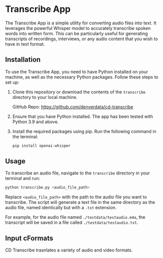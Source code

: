 # Transcribe App

The Transcribe App is a simple utility for converting audio files into text. It leverages the powerful Whisper model to accurately transcribe spoken words into written form. This can be particularly useful for generating transcripts of recordings, interviews, or any audio content that you wish to have in text format.

## Installation

To use the Transcribe App, you need to have Python installed on your machine, as well as the necessary Python packages. Follow these steps to set up:

1. Clone this repository or download the contents of the `transcribe` directory to your local machine. 

    GitHub Repo: https://github.com/denverdata/cd-transcribe

2. Ensure that you have Python installed. The app has been tested with Python 3.9 and above.

3. Install the required packages using pip. Run the following command in the terminal:

    ```bash
    pip install openai-whisper
    ```

## Usage

To transcribe an audio file, navigate to the `transcribe` directory in your terminal and run:

```bash
python transcribe.py <audio_file_path>
```

Replace `<audio_file_path>` with the path to the audio file you want to transcribe. The script will generate a text file in the same directory as the audio file, named identically but with a `.txt` extension.

For example, for the audio file named `./testdata/testaudio.m4a`, the transcript will be saved in a file called `./testdata/testaudio.txt`.

## Input cFormats

CD Transcribe trasnlates a variety of audio and video formats.